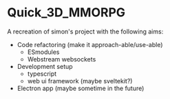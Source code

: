 # Quick_3D_MMORPG

A recreation of simon's project with the following aims:

- Code refactoring (make it approach-able/use-able)
  - ESmodules
  - Webstream websockets
- Development setup
  - typescript
  - web ui framework (maybe sveltekit?)
- Electron app (maybe sometime in the future)
